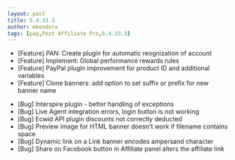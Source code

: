 ```yaml
---
layout: post
title: 5.4.33.3
author: mkendera
tags: [pap,Post Affiliate Pro,5.4.33.3]
---
```


- [Feature] PAN: Create plugin for automatic reognization of account
- [Feature] Implement: Global performance rewards rules
- [Feature] PayPal plugin improvement for product ID and additional variables
- [Feature] Clone banners: add option to set suffix or prefix for new banner name

<!--more-->

- [Bug] Interspire plugin - better handling of exceptions
- [Bug] Live Agent integration errors, login button is not working
- [Bug] Ecwid API plugin discounts not correctly deducted
- [Bug] Preview image for HTML banner doesn't work if filename contains space
- [Bug] Dynamic link on a Link banner encodes ampersand character
- [Bug] Share on Facebook button in Affiliate panel alters the affiliate link
